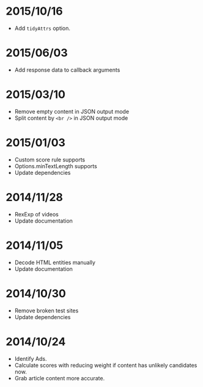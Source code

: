 # 2015/10/16
- Add `tidyAttrs` option.

# 2015/06/03
- Add response data to callback arguments

# 2015/03/10
- Remove empty content in JSON output mode
- Split content by `<br />` in JSON output mode

# 2015/01/03
- Custom score rule supports
- Options.minTextLength supports
- Update dependencies

# 2014/11/28
- RexExp of videos
- Update documentation

# 2014/11/05
- Decode HTML entities manually
- Update documentation

# 2014/10/30
- Remove broken test sites
- Update dependencies


# 2014/10/24
- Identify Ads.
- Calculate scores with reducing weight if content has unlikely candidates now.
- Grab article content more accurate.